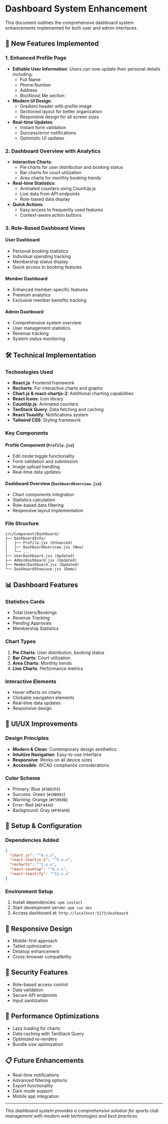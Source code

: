 # Dashboard System Enhancement

This document outlines the comprehensive dashboard system enhancements implemented for both user and admin interfaces.

## 🚀 New Features Implemented

### 1. Enhanced Profile Page
- **Editable User Information**: Users can now update their personal details including:
  - Full Name
  - Phone Number
  - Address
  - Bio/About Me section
- **Modern UI Design**: 
  - Gradient header with profile image
  - Sectioned layout for better organization
  - Responsive design for all screen sizes
- **Real-time Updates**: 
  - Instant form validation
  - Success/error notifications
  - Optimistic UI updates

### 2. Dashboard Overview with Analytics
- **Interactive Charts**: 
  - Pie charts for user distribution and booking status
  - Bar charts for court utilization
  - Area charts for monthly booking trends
- **Real-time Statistics**:
  - Animated counters using CountUp.js
  - Live data from API endpoints
  - Role-based data display
- **Quick Actions**: 
  - Easy access to frequently used features
  - Context-aware action buttons

### 3. Role-Based Dashboard Views

#### User Dashboard
- Personal booking statistics
- Individual spending tracking
- Membership status display
- Quick access to booking features

#### Member Dashboard
- Enhanced member-specific features
- Premium analytics
- Exclusive member benefits tracking

#### Admin Dashboard
- Comprehensive system overview
- User management statistics
- Revenue tracking
- System status monitoring

## 🛠️ Technical Implementation

### Technologies Used
- **React.js**: Frontend framework
- **Recharts**: For interactive charts and graphs
- **Chart.js & react-chartjs-2**: Additional charting capabilities
- **React Icons**: Icon library
- **CountUp.js**: Animated counters
- **TanStack Query**: Data fetching and caching
- **React Toastify**: Notifications system
- **Tailwind CSS**: Styling framework

### Key Components

#### Profile Component (`Profile.jsx`)
- Edit mode toggle functionality
- Form validation and submission
- Image upload handling
- Real-time data updates

#### Dashboard Overview (`DashboardOverview.jsx`)
- Chart components integration
- Statistics calculation
- Role-based data filtering
- Responsive layout implementation

### File Structure
```
src/Component/Dashboard/
├── DashboardInfo/
│   ├── Profile.jsx (Enhanced)
│   ├── DashboardOverview.jsx (New)
│   └── ...
├── UserDashboard.jsx (Updated)
├── AdminDashboard.jsx (Updated)
├── MemberDashboard.jsx (Updated)
└── DashboardShowcase.jsx (Demo)
```

## 📊 Dashboard Features

### Statistics Cards
- Total Users/Bookings
- Revenue Tracking
- Pending Approvals
- Membership Statistics

### Chart Types
1. **Pie Charts**: User distribution, booking status
2. **Bar Charts**: Court utilization
3. **Area Charts**: Monthly trends
4. **Line Charts**: Performance metrics

### Interactive Elements
- Hover effects on charts
- Clickable navigation elements
- Real-time data updates
- Responsive design

## 🎨 UI/UX Improvements

### Design Principles
- **Modern & Clean**: Contemporary design aesthetics
- **Intuitive Navigation**: Easy-to-use interface
- **Responsive**: Works on all device sizes
- **Accessible**: WCAG compliance considerations

### Color Scheme
- Primary: Blue (`#3B82F6`)
- Success: Green (`#10B981`)
- Warning: Orange (`#F59E0B`)
- Error: Red (`#EF4444`)
- Background: Gray (`#F9FAFB`)

## 🔧 Setup & Configuration

### Dependencies Added
```json
{
  "chart.js": "^4.x.x",
  "react-chartjs-2": "^5.x.x",
  "recharts": "^2.x.x",
  "react-countup": "^6.x.x",
  "react-toastify": "^11.x.x"
}
```

### Environment Setup
1. Install dependencies: `npm install`
2. Start development server: `npm run dev`
3. Access dashboard at: `http://localhost:5173/dashboard`

## 📱 Responsive Design
- Mobile-first approach
- Tablet optimization
- Desktop enhancement
- Cross-browser compatibility

## 🔐 Security Features
- Role-based access control
- Data validation
- Secure API endpoints
- Input sanitization

## 🚦 Performance Optimizations
- Lazy loading for charts
- Data caching with TanStack Query
- Optimized re-renders
- Bundle size optimization

## 📋 Future Enhancements
- Real-time notifications
- Advanced filtering options
- Export functionality
- Dark mode support
- Mobile app integration

---

*This dashboard system provides a comprehensive solution for sports club management with modern web technologies and best practices.*
